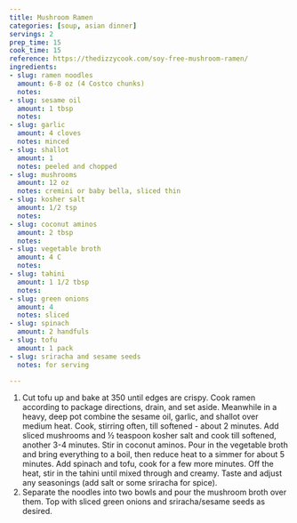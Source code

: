 ```yaml
---
title: Mushroom Ramen
categories: [soup, asian dinner]
servings: 2
prep_time: 15
cook_time: 15
reference: https://thedizzycook.com/soy-free-mushroom-ramen/
ingredients:
- slug: ramen noodles
  amount: 6-8 oz (4 Costco chunks)
  notes:
- slug: sesame oil
  amount: 1 tbsp
  notes:
- slug: garlic
  amount: 4 cloves
  notes: minced
- slug: shallot
  amount: 1
  notes: peeled and chopped
- slug: mushrooms
  amount: 12 oz
  notes: cremini or baby bella, sliced thin
- slug: kosher salt
  amount: 1/2 tsp
  notes:
- slug: coconut aminos
  amount: 2 tbsp
  notes:
- slug: vegetable broth
  amount: 4 C
  notes:
- slug: tahini
  amount: 1 1/2 tbsp
  notes:
- slug: green onions
  amount: 4
  notes: sliced
- slug: spinach
  amount: 2 handfuls
- slug: tofu
  amount: 1 pack
- slug: sriracha and sesame seeds
  notes: for serving

---
```

1. Cut tofu up and bake at 350 until edges are crispy. Cook ramen according to package directions, drain, and set aside. Meanwhile in a heavy, deep pot combine the sesame oil, garlic, and shallot over medium heat. Cook, stirring often, till softened - about 2 minutes. Add sliced mushrooms and ½ teaspoon kosher salt and cook till softened, another 3-4 minutes. Stir in coconut aminos. Pour in the vegetable broth and bring everything to a boil, then reduce heat to a simmer for about 5 minutes. Add spinach and tofu, cook for a few more minutes. Off the heat, stir in the tahini until mixed through and creamy. Taste and adjust any seasonings (add salt or some sriracha for spice).
2. Separate the noodles into two bowls and pour the mushroom broth over them. Top with sliced green onions and sriracha/sesame seeds as desired.
